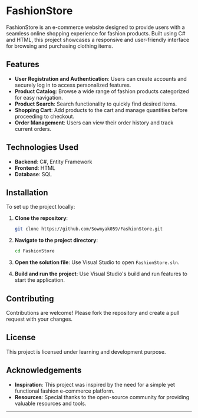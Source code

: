 # FashionStore

FashionStore is an e-commerce website designed to provide users with a seamless online shopping experience for fashion products. Built using C# and HTML, this project showcases a responsive and user-friendly interface for browsing and purchasing clothing items.

## Features

- **User Registration and Authentication**: Users can create accounts and securely log in to access personalized features.
- **Product Catalog**: Browse a wide range of fashion products categorized for easy navigation.
- **Product Search**: Search functionality to quickly find desired items.
- **Shopping Cart**: Add products to the cart and manage quantities before proceeding to checkout.
- **Order Management**: Users can view their order history and track current orders.

## Technologies Used

- **Backend**: C#, Entity Framework
- **Frontend**: HTML
- **Database**: SQL

## Installation

To set up the project locally:

1. **Clone the repository**:

   ```bash
   git clone https://github.com/Sowmyak059/FashionStore.git
   ```

2. **Navigate to the project directory**:

   ```bash
   cd FashionStore
   ```

3. **Open the solution file**: Use Visual Studio to open `FashionStore.sln`.

4. **Build and run the project**: Use Visual Studio's build and run features to start the application.

## Contributing

Contributions are welcome! Please fork the repository and create a pull request with your changes.

## License

This project is licensed under learning and development purpose.

## Acknowledgements

- **Inspiration**: This project was inspired by the need for a simple yet functional fashion e-commerce platform.
- **Resources**: Special thanks to the open-source community for providing valuable resources and tools.

---

